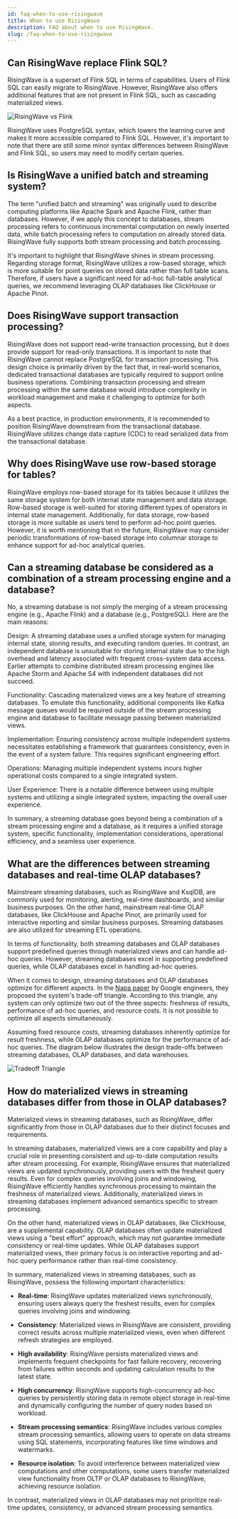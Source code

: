```yaml
---
id: faq-when-to-use-risingwave
title: When to use RisingWave
description: FAQ about when to use RisingWave.
slug: /faq-when-to-use-risingwave
---
```

<head>
  <link rel="canonical" href="https://docs.risingwave.com/docs/current/faq-when-to-use-risingwave/" />
</head>

## Can RisingWave replace Flink SQL?

RisingWave is a superset of Flink SQL in terms of capabilities. Users of Flink SQL can easily migrate to RisingWave. However, RisingWave also offers additional features that are not present in Flink SQL, such as cascading materialized views.

![RisingWave vs Flink](../images/RisingWave-vs-Flink.png)

RisingWave uses PostgreSQL syntax, which lowers the learning curve and makes it more accessible compared to Flink SQL. However, it's important to note that there are still some minor syntax differences between RisingWave and Flink SQL, so users may need to modify certain queries.

## Is RisingWave a unified batch and streaming system?

The term "unified batch and streaming" was originally used to describe computing platforms like Apache Spark and Apache Flink, rather than databases. However, if we apply this concept to databases, stream processing refers to continuous incremental computation on newly inserted data, while batch processing refers to computation on already stored data. RisingWave fully supports both stream processing and batch processing.

It's important to highlight that RisingWave shines in stream processing. Regarding storage format, RisingWave utilizes a row-based storage, which is more suitable for point queries on stored data rather than full table scans. Therefore, if users have a significant need for ad-hoc full-table analytical queries, we recommend leveraging OLAP databases like ClickHouse or Apache Pinot.

## Does RisingWave support transaction processing?

RisingWave does not support read-write transaction processing, but it does provide support for read-only transactions. It is important to note that RisingWave cannot replace PostgreSQL for transaction processing. This design choice is primarily driven by the fact that, in real-world scenarios, dedicated transactional databases are typically required to support online business operations. Combining transaction processing and stream processing within the same database would introduce complexity in workload management and make it challenging to optimize for both aspects.

As a best practice, in production environments, it is recommended to position RisingWave downstream from the transactional database. RisingWave utilizes change data capture (CDC) to read serialized data from the transactional database.

## Why does RisingWave use row-based storage for tables?

RisingWave employs row-based storage for its tables because it utilizes the same storage system for both internal state management and data storage. Row-based storage is well-suited for storing different types of operators in internal state management. Additionally, for data storage, row-based storage is more suitable as users tend to perform ad-hoc point queries. However, it is worth mentioning that in the future, RisingWave may consider periodic transformations of row-based storage into columnar storage to enhance support for ad-hoc analytical queries.

## Can a streaming database be considered as a combination of a stream processing engine and a database?

No, a streaming database is not simply the merging of a stream processing engine (e.g., Apache Flink) and a database (e.g., PostgreSQL). Here are the main reasons:

Design: A streaming database uses a unified storage system for managing internal state, storing results, and executing random queries. In contrast, an independent database is unsuitable for storing internal state due to the high overhead and latency associated with frequent cross-system data access. Earlier attempts to combine distributed stream processing engines like Apache Storm and Apache S4 with independent databases did not succeed.

Functionality: Cascading materialized views are a key feature of streaming databases. To emulate this functionality, additional components like Kafka message queues would be required outside of the stream processing engine and database to facilitate message passing between materialized views.

Implementation: Ensuring consistency across multiple independent systems necessitates establishing a framework that guarantees consistency, even in the event of a system failure. This requires significant engineering effort.

Operations: Managing multiple independent systems incurs higher operational costs compared to a single integrated system.

User Experience: There is a notable difference between using multiple systems and utilizing a single integrated system, impacting the overall user experience.

In summary, a streaming database goes beyond being a combination of a stream processing engine and a database, as it requires a unified storage system, specific functionality, implementation considerations, operational efficiency, and a seamless user experience.

## What are the differences between streaming databases and real-time OLAP databases?

Mainstream streaming databases, such as RisingWave and KsqlDB, are commonly used for monitoring, alerting, real-time dashboards, and similar business purposes. On the other hand, mainstream real-time OLAP databases, like ClickHouse and Apache Pinot, are primarily used for interactive reporting and similar business purposes. Streaming databases are also utilized for streaming ETL operations.

In terms of functionality, both streaming databases and OLAP databases support predefined queries through materialized views and can handle ad-hoc queries. However, streaming databases excel in supporting predefined queries, while OLAP databases excel in handling ad-hoc queries.

When it comes to design, streaming databases and OLAP databases optimize for different aspects. In the [Napa paper](http://www.vldb.org/pvldb/vol14/p2986-sankaranarayanan.pdf) by Google engineers, they proposed the system's trade-off triangle. According to this triangle, any system can only optimize two out of the three aspects: freshness of results, performance of ad-hoc queries, and resource costs. It is not possible to optimize all aspects simultaneously.

Assuming fixed resource costs, streaming databases inherently optimize for result freshness, while OLAP databases optimize for the performance of ad-hoc queries. The diagram below illustrates the design trade-offs between streaming databases, OLAP databases, and data warehouses.

![Tradeoff Triangle](../images/tradeoff_triangle.png)

## How do materialized views in streaming databases differ from those in OLAP databases?

Materialized views in streaming databases, such as RisingWave, differ significantly from those in OLAP databases due to their distinct focuses and requirements.

In streaming databases, materialized views are a core capability and play a crucial role in presenting consistent and up-to-date computation results after stream processing. For example, RisingWave ensures that materialized views are updated synchronously, providing users with the freshest query results. Even for complex queries involving joins and windowing, RisingWave efficiently handles synchronous processing to maintain the freshness of materialized views. Additionally, materialized views in streaming databases implement advanced semantics specific to stream processing.

On the other hand, materialized views in OLAP databases, like ClickHouse, are a supplemental capability. OLAP databases often update materialized views using a "best effort" approach, which may not guarantee immediate consistency or real-time updates. While OLAP databases support materialized views, their primary focus is on interactive reporting and ad-hoc query performance rather than real-time consistency.

In summary, materialized views in streaming databases, such as RisingWave, possess the following important characteristics:

- **Real-time**: RisingWave updates materialized views synchronously, ensuring users always query the freshest results, even for complex queries involving joins and windowing.

- **Consistency**: Materialized views in RisingWave are consistent, providing correct results across multiple materialized views, even when different refresh strategies are employed.

- **High availability**: RisingWave persists materialized views and implements frequent checkpoints for fast failure recovery, recovering from failures within seconds and updating calculation results to the latest state.

- **High concurrency**: RisingWave supports high-concurrency ad-hoc queries by persistently storing data in remote object storage in real-time and dynamically configuring the number of query nodes based on workload.

- **Stream processing semantics**: RisingWave includes various complex stream processing semantics, allowing users to operate on data streams using SQL statements, incorporating features like time windows and watermarks.

- **Resource isolation**: To avoid interference between materialized view computations and other computations, some users transfer materialized view functionality from OLTP or OLAP databases to RisingWave, achieving resource isolation.

In contrast, materialized views in OLAP databases may not prioritize real-time updates, consistency, or advanced stream processing semantics.

